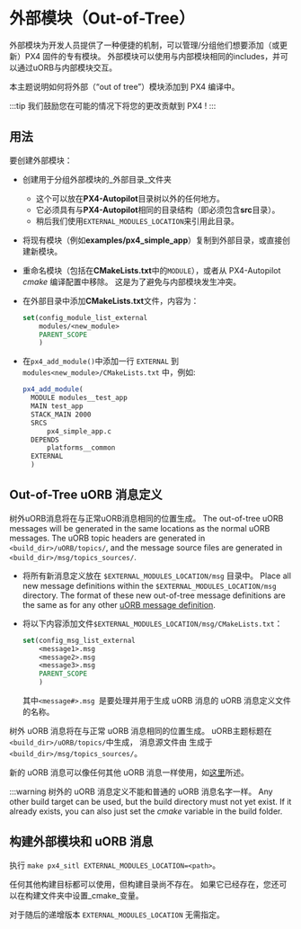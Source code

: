# 外部模块（Out-of-Tree）

外部模块为开发人员提供了一种便捷的机制，可以管理/分组他们想要添加（或更新）PX4 固件的专有模块。 外部模块可以使用与内部模块相同的includes，并可以通过uORB与内部模块交互。

本主题说明如何将外部（“out of tree”）模块添加到 PX4 编译中。

:::tip
我们鼓励您在可能的情况下将您的更改贡献到 PX4 !
:::

## 用法

要创建外部模块：

- 创建用于分组外部模块的_外部目录_文件夹
  - 这个可以放在**PX4-Autopilot**目录树以外的任何地方。
  - 它必须具有与**PX4-Autopilot**相同的目录结构（即必须包含**src**目录）。
  - 稍后我们使用` EXTERNAL_MODULES_LOCATION `来引用此目录。
- 将现有模块（例如**examples/px4_simple_app**）复制到外部目录，或直接创建新模块。
- 重命名模块（包括在**CMakeLists.txt**中的`MODULE`），或者从 PX4-Autopilot _cmake_ 编译配置中移除。 这是为了避免与内部模块发生冲突。
- 在外部目录中添加**CMakeLists.txt**文件，内容为：

  ```cmake
  set(config_module_list_external
      modules/<new_module>
      PARENT_SCOPE
      )
  ```

- 在`px4_add_module()`中添加一行 `EXTERNAL` 到 `modules<new_module>/CMakeLists.txt` 中，例如:

  ```cmake
  px4_add_module(
    MODULE modules__test_app
    MAIN test_app
    STACK_MAIN 2000
    SRCS
        px4_simple_app.c
    DEPENDS
        platforms__common
    EXTERNAL
    )
  ```

## Out-of-Tree uORB 消息定义

树外uORB消息将在与正常uORB消息相同的位置生成。 The out-of-tree uORB messages will be generated in the same locations as the normal uORB messages. The uORB topic headers are generated in `<build_dir>/uORB/topics/`, and the message source files are generated in `<build_dir>/msg/topics_sources/`.

- 将所有新消息定义放在 `$EXTERNAL_MODULES_LOCATION/msg` 目录中。 Place all new message definitions within the `$EXTERNAL_MODULES_LOCATION/msg` directory. The format of these new out-of-tree message definitions are the same as for any other [uORB message definition](../middleware/uorb.md#adding-a-new-topic).
- 将以下内容添加文件`$EXTERNAL_MODULES_LOCATION/msg/CMakeLists.txt`：

  ```cmake
  set(config_msg_list_external
      <message1>.msg
      <message2>.msg
      <message3>.msg
      PARENT_SCOPE
      )
  ```

  其中`<message#>.msg `是要处理并用于生成 uORB 消息的 uORB 消息定义文件的名称。

树外 uORB 消息将在与正常 uORB 消息相同的位置生成。 uORB主题标题在 `<build_dir>/uORB/topics/`中生成， 消息源文件由 生成于 `<build_dir>/msg/topics_sources/`。

新的 uORB 消息可以像任何其他 uORB 消息一样使用，如[这里](../middleware/uorb.md#adding-a-new-topic)所述。

:::warning
树外的 uORB 消息定义不能和普通的 uORB 消息名字一样。 Any other build target can be used, but the build directory must not yet exist. If it already exists, you can also just set the *cmake* variable in the build folder.

## 构建外部模块和 uORB 消息

执行 `make px4_sitl EXTERNAL_MODULES_LOCATION=<path>`。

任何其他构建目标都可以使用，但构建目录尚不存在。 如果它已经存在，您还可以在构建文件夹中设置_cmake_变量。

对于随后的递增版本 `EXTERNAL_MODULES_LOCATION` 无需指定。
